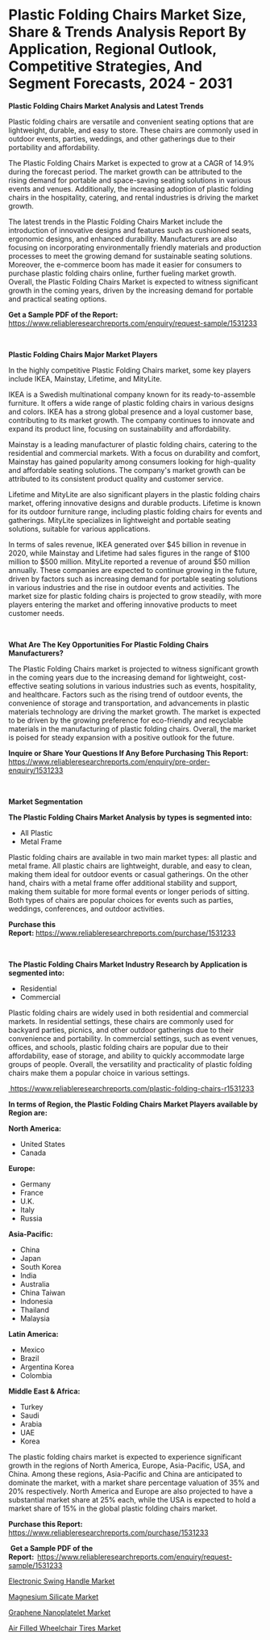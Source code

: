 <p><h1>Plastic Folding Chairs Market Size, Share & Trends Analysis Report By Application, Regional Outlook, Competitive Strategies, And Segment Forecasts, 2024 - 2031</h1></p><p><strong>Plastic Folding Chairs Market Analysis and Latest Trends</strong></p>
<p><p>Plastic folding chairs are versatile and convenient seating options that are lightweight, durable, and easy to store. These chairs are commonly used in outdoor events, parties, weddings, and other gatherings due to their portability and affordability. </p><p>The Plastic Folding Chairs Market is expected to grow at a CAGR of 14.9% during the forecast period. The market growth can be attributed to the rising demand for portable and space-saving seating solutions in various events and venues. Additionally, the increasing adoption of plastic folding chairs in the hospitality, catering, and rental industries is driving the market growth. </p><p>The latest trends in the Plastic Folding Chairs Market include the introduction of innovative designs and features such as cushioned seats, ergonomic designs, and enhanced durability. Manufacturers are also focusing on incorporating environmentally friendly materials and production processes to meet the growing demand for sustainable seating solutions. Moreover, the e-commerce boom has made it easier for consumers to purchase plastic folding chairs online, further fueling market growth. Overall, the Plastic Folding Chairs Market is expected to witness significant growth in the coming years, driven by the increasing demand for portable and practical seating options.</p></p>
<p><strong>Get a Sample PDF of the Report:&nbsp;</strong> <a href="https://www.reliableresearchreports.com/enquiry/request-sample/1531233">https://www.reliableresearchreports.com/enquiry/request-sample/1531233</a></p>
<p>&nbsp;</p>
<p><strong>Plastic Folding Chairs Major Market Players</strong></p>
<p><p>In the highly competitive Plastic Folding Chairs market, some key players include IKEA, Mainstay, Lifetime, and MityLite. </p><p>IKEA is a Swedish multinational company known for its ready-to-assemble furniture. It offers a wide range of plastic folding chairs in various designs and colors. IKEA has a strong global presence and a loyal customer base, contributing to its market growth. The company continues to innovate and expand its product line, focusing on sustainability and affordability. </p><p>Mainstay is a leading manufacturer of plastic folding chairs, catering to the residential and commercial markets. With a focus on durability and comfort, Mainstay has gained popularity among consumers looking for high-quality and affordable seating solutions. The company's market growth can be attributed to its consistent product quality and customer service. </p><p>Lifetime and MityLite are also significant players in the plastic folding chairs market, offering innovative designs and durable products. Lifetime is known for its outdoor furniture range, including plastic folding chairs for events and gatherings. MityLite specializes in lightweight and portable seating solutions, suitable for various applications. </p><p>In terms of sales revenue, IKEA generated over $45 billion in revenue in 2020, while Mainstay and Lifetime had sales figures in the range of $100 million to $500 million. MityLite reported a revenue of around $50 million annually. These companies are expected to continue growing in the future, driven by factors such as increasing demand for portable seating solutions in various industries and the rise in outdoor events and activities. The market size for plastic folding chairs is projected to grow steadily, with more players entering the market and offering innovative products to meet customer needs.</p></p>
<p>&nbsp;</p>
<p><strong>What Are The Key Opportunities For Plastic Folding Chairs Manufacturers?</strong></p>
<p><p>The Plastic Folding Chairs market is projected to witness significant growth in the coming years due to the increasing demand for lightweight, cost-effective seating solutions in various industries such as events, hospitality, and healthcare. Factors such as the rising trend of outdoor events, the convenience of storage and transportation, and advancements in plastic materials technology are driving the market growth. The market is expected to be driven by the growing preference for eco-friendly and recyclable materials in the manufacturing of plastic folding chairs. Overall, the market is poised for steady expansion with a positive outlook for the future.</p></p>
<p><strong>Inquire or Share Your Questions If Any Before Purchasing This Report:</strong> <a href="https://www.reliableresearchreports.com/enquiry/pre-order-enquiry/1531233">https://www.reliableresearchreports.com/enquiry/pre-order-enquiry/1531233</a></p>
<p>&nbsp;</p>
<p><strong>Market Segmentation</strong></p>
<p><strong>The Plastic Folding Chairs Market Analysis by types is segmented into:</strong></p>
<p><ul><li>All Plastic</li><li>Metal Frame</li></ul></p>
<p><p>Plastic folding chairs are available in two main market types: all plastic and metal frame. All plastic chairs are lightweight, durable, and easy to clean, making them ideal for outdoor events or casual gatherings. On the other hand, chairs with a metal frame offer additional stability and support, making them suitable for more formal events or longer periods of sitting. Both types of chairs are popular choices for events such as parties, weddings, conferences, and outdoor activities.</p></p>
<p><strong>Purchase this Report:&nbsp;</strong><a href="https://www.reliableresearchreports.com/purchase/1531233">https://www.reliableresearchreports.com/purchase/1531233</a></p>
<p>&nbsp;</p>
<p><strong>The Plastic Folding Chairs Market Industry Research by Application is segmented into:</strong></p>
<p><ul><li>Residential</li><li>Commercial</li></ul></p>
<p><p>Plastic folding chairs are widely used in both residential and commercial markets. In residential settings, these chairs are commonly used for backyard parties, picnics, and other outdoor gatherings due to their convenience and portability. In commercial settings, such as event venues, offices, and schools, plastic folding chairs are popular due to their affordability, ease of storage, and ability to quickly accommodate large groups of people. Overall, the versatility and practicality of plastic folding chairs make them a popular choice in various settings.</p></p>
<p><a href="https://www.reliableresearchreports.com/plastic-folding-chairs-r1531233">&nbsp;https://www.reliableresearchreports.com/plastic-folding-chairs-r1531233</a></p>
<p><strong>In terms of Region, the Plastic Folding Chairs Market Players available by Region are:</strong></p>
<p>
    <p> <strong> North America: </strong>
        <ul>
            <li>United States</li>
            <li>Canada</li>
        </ul>
        </p> 
    <p> <strong> Europe: </strong>
        <ul>
            <li>Germany</li>
            <li>France</li>
            <li>U.K.</li>
            <li>Italy</li>
            <li>Russia</li>
        </ul>
        </p> 
    <p> <strong> Asia-Pacific: </strong>
        <ul>
            <li>China</li>
            <li>Japan</li>
            <li>South Korea</li>
            <li>India</li>
            <li>Australia</li>
            <li>China Taiwan</li>
            <li>Indonesia</li>
            <li>Thailand</li>
            <li>Malaysia</li>
        </ul>
        </p> 
    <p> <strong> Latin America: </strong>
        <ul>
            <li>Mexico</li>
            <li>Brazil</li>
            <li>Argentina Korea</li>
            <li>Colombia</li>
        </ul>
        </p> 
    <p> <strong> Middle East & Africa: </strong>
        <ul>
            <li>Turkey</li>
            <li>Saudi</li>
            <li>Arabia</li>
            <li>UAE</li>
            <li>Korea</li>
        </ul>
    </p>
    </p>
<p><p>The plastic folding chairs market is expected to experience significant growth in the regions of North America, Europe, Asia-Pacific, USA, and China. Among these regions, Asia-Pacific and China are anticipated to dominate the market, with a market share percentage valuation of 35% and 20% respectively. North America and Europe are also projected to have a substantial market share at 25% each, while the USA is expected to hold a market share of 15% in the global plastic folding chairs market.</p></p>
<p><strong>Purchase this Report: </strong><a href="https://www.reliableresearchreports.com/purchase/1531233">https://www.reliableresearchreports.com/purchase/1531233</a></p>
<p>&nbsp;<strong>Get a Sample PDF of the Report:&nbsp;&nbsp;</strong><a href="https://www.reliableresearchreports.com/enquiry/request-sample/1531233">https://www.reliableresearchreports.com/enquiry/request-sample/1531233</a></p>
<p><strong></strong></p>
<p><p><a href="https://github.com/alanPerkins1921/Market-Research-Report-List-1/blob/main/electronic-swing-handle-market.md">Electronic Swing Handle Market</a></p><p><a href="https://medium.com/@shawnsmithv6981/comprehensive-analysis-of-the-global-magnesium-silicate-market-growth-trends-market-forecasts-34eafc8482b8">Magnesium Silicate Market</a></p><p><a href="https://medium.com/@liam.mcgrath5645/graphene-nanoplatelet-market-a-global-and-regional-analysis-focus-on-end-user-product-and-b1cf43647e30">Graphene Nanoplatelet Market</a></p><p><a href="https://github.com/HettieStehr/Market-Research-Report-List-1/blob/main/air-filled-wheelchair-tires-market.md">Air Filled Wheelchair Tires Market</a></p></p>
